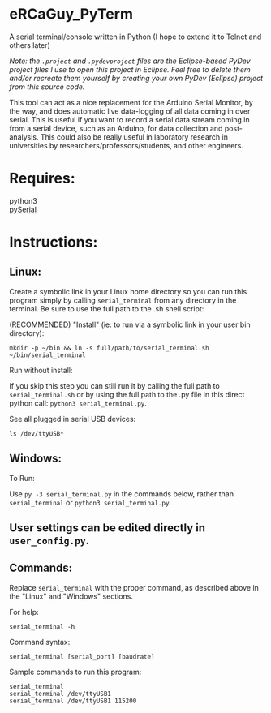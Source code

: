 # eRCaGuy_PyTerm
A serial terminal/console written in Python (I hope to extend it to Telnet and others later)

*Note: the `.project` and `.pydevproject` files are the Eclipse-based PyDev project files I use to open this project in Eclipse. Feel free to delete them and/or recreate them yourself by creating your own PyDev (Eclipse) project from this source code.*

This tool can act as a nice replacement for the Arduino Serial Monitor, by the way, and does automatic live data-logging of all data coming in over serial. This is useful if you want to record a serial data stream coming in from a serial device, such as an Arduino, for data collection and post-analysis. This could also be really useful in laboratory research in universities by researchers/professors/students, and other engineers.

# Requires:

python3  
[pySerial](https://pyserial.readthedocs.io/en/latest/pyserial_api.html)

# Instructions:

## Linux:
Create a symbolic link in your Linux home directory so you can run this program simply by calling `serial_terminal` from any directory in the terminal. Be sure to use the full path to the .sh shell script:

(RECOMMENDED) "Install" (ie: to run via a symbolic link in your user bin directory):

    mkdir -p ~/bin && ln -s full/path/to/serial_terminal.sh ~/bin/serial_terminal

Run without install:

If you skip this step you can still run it by calling the full path to `serial_terminal.sh` or by using the full path to the .py file in this direct python call: `python3 serial_terminal.py`.

See all plugged in serial USB devices:

    ls /dev/ttyUSB*

## Windows:

To Run:

Use `py -3 serial_terminal.py` in the commands below, rather than `serial_terminal` or `python3 serial_terminal.py`.


## User settings can be edited directly in `user_config.py`.

## Commands:

Replace `serial_terminal` with the proper command, as described above in the "Linux" and "Windows" sections.

For help:

    serial_terminal -h

Command syntax: 

    serial_terminal [serial_port] [baudrate]

Sample commands to run this program:

    serial_terminal
    serial_terminal /dev/ttyUSB1
    serial_terminal /dev/ttyUSB1 115200

